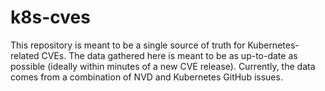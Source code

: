 # k8s-cves

This repository is meant to be a single source of truth for Kubernetes-related CVEs. The data gathered here is meant to be as up-to-date as possible (ideally within minutes of a new CVE release). Currently, the data comes from a combination of NVD and Kubernetes GitHub issues.
